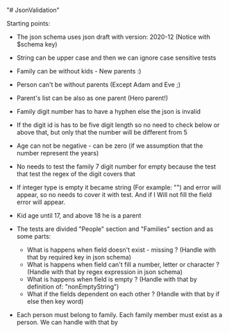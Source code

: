"# JsonValidation" 

Starting points:
* The json schema uses json draft with version: 2020-12 (Notice with $schema key)
* String can be upper case and then we can ignore case sensitive tests
* Family can be without kids - New parents :)
* Person can't be without parents (Except Adam and Eve ;)
* Parent's list can be also as one parent (Hero parent!)
* Family digit number has to have a hyphen else the json is invalid
* If the digit id is has to be five digit length so no need to check
  below or above that, but only that the number will be different from 5
* Age can not be negative - can be zero (if we assumption that the number represent the years)
* No needs to test the family 7 digit number for empty because the test that test the regex of the digit covers that
* If integer type is empty it became string (For example: "") and error will appear,
    so no needs to cover it with test.
    And if I Will not fill the field error will appear.
* Kid age until 17, and above 18 he is a parent
  

* The tests are divided "People" section and "Families" section and as some parts:
    * What is happens when field doesn't exist - missing ?
      (Handle with that by required key in json schema)
    * What is happens when field can't fill a number, 
      letter or character ?
      (Handle with that by regex expression in json schema)
    * What is happens when field is empty ?
      (Handle with that by definition of: "nonEmptyString")
    * What if the fields dependent on each other ?
      (Handle with that by if else then key word)
      
* Each person must belong to family. Each family member must exist as a person.
We can handle with that by 
      